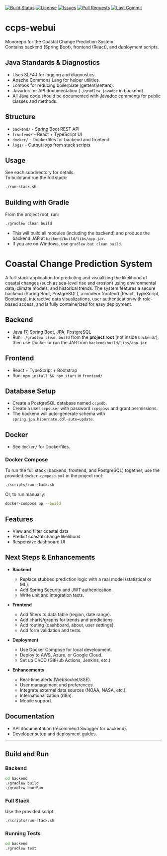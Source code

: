 [![Build Status](https://github.com/hkevin01/ccps-webui/actions/workflows/main.yml/badge.svg)](https://github.com/hkevin01/ccps-webui/actions)
[![License](https://img.shields.io/github/license/hkevin01/ccps-webui)](LICENSE)
[![Issues](https://img.shields.io/github/issues/hkevin01/ccps-webui)](https://github.com/hkevin01/ccps-webui/issues)
[![Pull Requests](https://img.shields.io/github/issues-pr/hkevin01/ccps-webui)](https://github.com/hkevin01/ccps-webui/pulls)
[![Last Commit](https://img.shields.io/github/last-commit/hkevin01/ccps-webui)](https://github.com/hkevin01/ccps-webui/commits/main)

# ccps-webui

Monorepo for the Coastal Change Prediction System.  
Contains backend (Spring Boot), frontend (React), and deployment scripts.

## Java Standards & Diagnostics

- Uses SLF4J for logging and diagnostics.
- Apache Commons Lang for helper utilities.
- Lombok for reducing boilerplate (getters/setters).
- Javadoc for API documentation (`./gradlew javadoc` in backend).
- All Java code should be documented with Javadoc comments for public classes and methods.

## Structure

- `backend/` - Spring Boot REST API
- `frontend/` - React + TypeScript UI
- `docker/` - Dockerfiles for backend and frontend
- `logs/` - Output logs from stack scripts

## Usage

See each subdirectory for details.  
To build and run the full stack:

```bash
./run-stack.sh
```

## Building with Gradle

From the project root, run:

```bash
./gradlew clean build
```

- This will build all modules (including the backend) and produce the backend JAR at `backend/build/libs/app.jar`.
- If you are on Windows, use `gradlew.bat clean build`.

# Coastal Change Prediction System

A full-stack application for predicting and visualizing the likelihood of coastal changes (such as sea-level rise and erosion) using environmental data, climate models, and historical trends. The system features a secure backend (Spring Boot, PostgreSQL), a modern frontend (React, TypeScript, Bootstrap), interactive data visualizations, user authentication with role-based access, and is fully containerized for easy deployment.

## Backend
- Java 17, Spring Boot, JPA, PostgreSQL
- Run: `./gradlew clean build` from the **project root** (not inside `backend/`), then use Docker or run the JAR from `backend/build/libs/app.jar`

## Frontend
- React + TypeScript + Bootstrap
- Run: `npm install && npm start` in `frontend/`

## Database Setup
- Create a PostgreSQL database named `ccpsdb`.
- Create a user `ccpsuser` with password `ccpspass` and grant permissions.
- The backend will auto-generate schema with `spring.jpa.hibernate.ddl-auto=update`.

## Docker
- See `docker/` for Dockerfiles.

### Docker Compose
To run the full stack (backend, frontend, and PostgreSQL) together, use the provided `docker-compose.yml` in the project root:

```bash
./scripts/run-stack.sh
```

Or, to run manually:

```bash
docker-compose up --build
```

## Features
- View and filter coastal data
- Predict coastal change likelihood
- Responsive dashboard UI

## Next Steps & Enhancements

- **Backend**
  - Replace stubbed prediction logic with a real model (statistical or ML).
  - Add Spring Security and JWT authentication.
  - Write unit and integration tests.

- **Frontend**
  - Add filters to data table (region, date range).
  - Add charts/graphs for trends and predictions.
  - Add routing (dashboard, about, user settings).
  - Add form validation and tests.

- **Deployment**
  - Use Docker Compose for local development.
  - Deploy to AWS, Azure, or Google Cloud.
  - Set up CI/CD (GitHub Actions, Jenkins, etc.).

- **Enhancements**
  - Real-time alerts (WebSocket/SSE).
  - User management and preferences.
  - Integrate external data sources (NOAA, NASA, etc.).
  - Internationalization (i18n).
  - Mobile support.

## Documentation
- API documentation (recommend Swagger for backend).
- Developer setup and deployment guides.

---

## Build and Run

### Backend

```bash
cd backend
./gradlew build
./gradlew bootRun
```

### Full Stack

Use the provided script:

```bash
./scripts/run-stack.sh
```

### Running Tests

```bash
cd backend
./gradlew test
```

